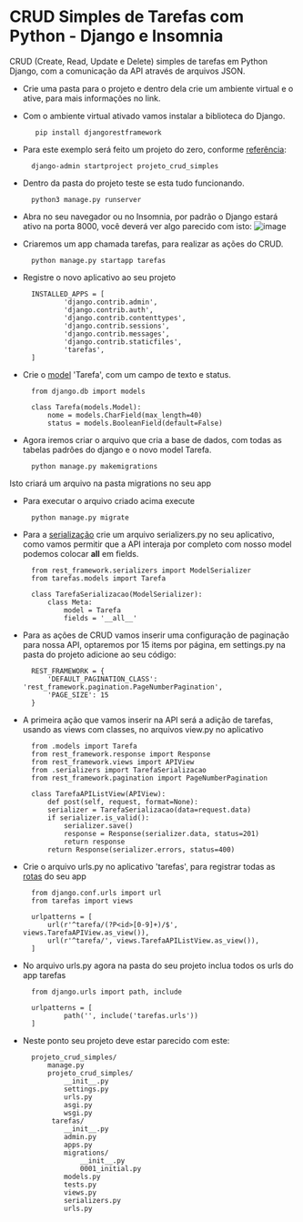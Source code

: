 # CRUD Simples de Tarefas com Python - Django e Insomnia
CRUD (Create, Read, Update e Delete) simples de tarefas em Python Django, com a comunicação da API através de arquivos JSON.
- Crie uma pasta para o projeto e dentro dela crie um ambiente virtual e o ative, para mais informações no link.
- Com o ambiente virtual ativado vamos instalar a biblioteca do Django.
     
		 pip install djangorestframework

- Para este exemplo será feito um projeto do zero, conforme [referência](https://docs.djangoproject.com/en/3.2/intro/tutorial01/): 

		django-admin startproject projeto_crud_simples

- Dentro da pasta do projeto teste se esta tudo funcionando.
		 
		python3 manage.py runserver

- Abra no seu navegador ou no Insomnia, por padrão o Django estará ativo na porta 8000, você deverá ver algo parecido com isto:
![image](https://user-images.githubusercontent.com/73707400/136260688-51f9ec0a-b8ef-4175-b021-36d2c01e5002.png)

- Criaremos um app chamada tarefas, para realizar as ações do CRUD.

		python manage.py startapp tarefas

- Registre o novo aplicativo ao seu projeto

		INSTALLED_APPS = [
				'django.contrib.admin',
				'django.contrib.auth',
				'django.contrib.contenttypes',
				'django.contrib.sessions',
				'django.contrib.messages',
				'django.contrib.staticfiles',
				'tarefas',
		]

- Crie o [model](https://docs.djangoproject.com/en/3.2/topics/db/models/) 'Tarefa', com um campo de texto e status.

		from django.db import models

		class Tarefa(models.Model):
			nome = models.CharField(max_length=40)
			status = models.BooleanField(default=False)

- Agora iremos criar o arquivo que cria a base de dados, com todas as tabelas padrões do django e o novo model Tarefa.

		python manage.py makemigrations

Isto criará um arquivo na pasta migrations no seu app

- Para executar o arquivo criado acima execute

		python manage.py migrate

- Para a [serialização](https://www.django-rest-framework.org/api-guide/serializers/) crie um arquivo serializers.py no seu aplicativo, como vamos permitir que a API interaja por completo com nosso model podemos colocar __all__ em fields.

		from rest_framework.serializers import ModelSerializer
		from tarefas.models import Tarefa

		class TarefaSerializacao(ModelSerializer):
			class Meta:
				model = Tarefa
				fields = '__all__'
- Para as ações de CRUD vamos inserir uma configuração de paginação para nossa API, optaremos por 15 items por página, em settings.py na pasta do projeto adicione ao seu código:

		REST_FRAMEWORK = {
		    'DEFAULT_PAGINATION_CLASS': 'rest_framework.pagination.PageNumberPagination',
		    'PAGE_SIZE': 15
		}

- A primeira ação que vamos inserir na API será a adição de tarefas, usando as views com classes, no arquivos view.py no aplicativo 

		from .models import Tarefa
		from rest_framework.response import Response
		from rest_framework.views import APIView
		from .serializers import TarefaSerializacao
		from rest_framework.pagination import PageNumberPagination
		
		class TarefaAPIListView(APIView):
		    def post(self, request, format=None):
			serializer = TarefaSerializacao(data=request.data)
			if serializer.is_valid():
			    serializer.save()
			    response = Response(serializer.data, status=201)
			    return response
			return Response(serializer.errors, status=400)








- Crie o arquivo urls.py no aplicativo 'tarefas', para registrar todas as [rotas](https://docs.djangoproject.com/en/3.2/topics/http/urls/) do seu app		

		from django.conf.urls import url
		from tarefas import views

		urlpatterns = [
			url(r'^tarefa/(?P<id>[0-9]+)/$', views.TarefaAPIView.as_view()),
			url(r'^tarefa/', views.TarefaAPIListView.as_view()),
		]


- No arquivo urls.py agora na pasta do seu projeto inclua todos os urls do app tarefas

		from django.urls import path, include

		urlpatterns = [
		        path('', include('tarefas.urls'))
		]

- Neste ponto seu projeto deve estar parecido com este:

		projeto_crud_simples/
			manage.py
			projeto_crud_simples/
				__init__.py
				settings.py
				urls.py
				asgi.py
				wsgi.py
			 tarefas/
				__init__.py
				admin.py
				apps.py
				migrations/
					__init__.py
					0001_initial.py
				models.py
				tests.py
				views.py
				serializers.py
				urls.py             
 
